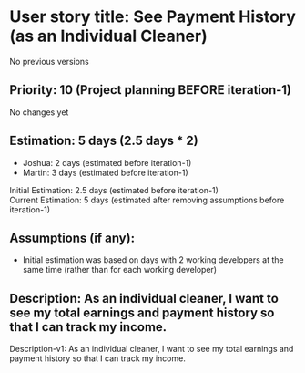 # User story title: See Payment History (as an Individual Cleaner)
No previous versions

## Priority: 10 (Project planning BEFORE iteration-1)
No changes yet

## Estimation: 5 days (2.5 days * 2)
* Joshua: 2 days (estimated before iteration-1)
* Martin: 3 days (estimated before iteration-1)

Initial Estimation: 2.5 days (estimated before iteration-1)  
Current Estimation: 5 days (estimated after removing assumptions before iteration-1)

## Assumptions (if any):
* Initial estimation was based on days with 2 working developers at the same time (rather than for each working developer)

## Description: As an individual cleaner, I want to see my total earnings and payment history so that I can track my income.
Description-v1: As an individual cleaner, I want to see my total earnings and payment history so that I can track my income.
